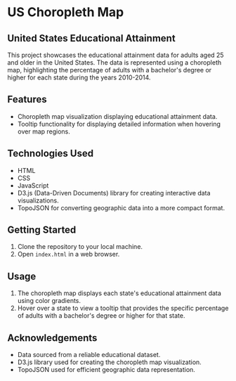 # US Choropleth Map

## United States Educational Attainment

This project showcases the educational attainment data for adults aged 25 and older in the United States. The data is represented using a choropleth map, highlighting the percentage of adults with a bachelor's degree or higher for each state during the years 2010-2014.

## Features

- Choropleth map visualization displaying educational attainment data.
- Tooltip functionality for displaying detailed information when hovering over map regions.

## Technologies Used

- HTML
- CSS
- JavaScript
- D3.js (Data-Driven Documents) library for creating interactive data visualizations.
- TopoJSON for converting geographic data into a more compact format.

## Getting Started

1. Clone the repository to your local machine.
2. Open `index.html` in a web browser.

## Usage

1. The choropleth map displays each state's educational attainment data using color gradients.
2. Hover over a state to view a tooltip that provides the specific percentage of adults with a bachelor's degree or higher for that state.

## Acknowledgements

- Data sourced from a reliable educational dataset.
- D3.js library used for creating the choropleth map visualization.
- TopoJSON used for efficient geographic data representation.

